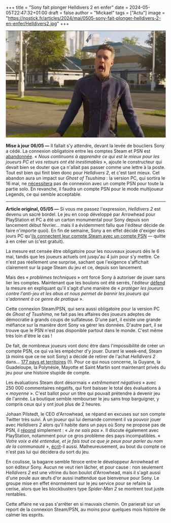 +++
title = "Sony fait plonger Helldivers 2 en enfer"
date = 2024-05-05T22:47:32+01:00
draft = false
author = "Mickael"
tags = ["Actu"]
image = "https://nostick.fr/articles/2024/mai/0505-sony-fait-plonger-helldivers-2-en-enfer/Helldivers2.jpg"
+++

![Helldivers 2](Helldivers2.jpg "") 

**Mise à jour 06/05 —** Il fallait s'y attendre, devant la levée de boucliers Sony a cédé. La connexion obligatoire entre les comptes Steam et PSN est [abandonnée](https://twitter.com/PlayStation/status/1787331667616829929). « *Nous continuons à apprendre ce qui est le mieux pour les joueurs PC et vos retours ont été inestimables* », ajoute le constructeur qui devait bien se douter que ça n'allait pas passer comme une lettre à la poste. Tout est bien qui finit bien donc pour *Helldivers 2*, et c'est tant mieux. Cet abandon aura un impact sur *Ghost of Tsushima* : la version PC, qui sortira le 16 mai, ne [nécessitera](https://twitter.com/SuckerPunchProd/status/1786462939748384943) pas de connexion avec un compte PSN pour toute la partie solo. En revanche, il faudra un compte PSN pour le mode multijoueur Legends, ce qui semble acceptable.

___

**Article original, 05/05 —** Si vous me passez l'expression, *Helldivers 2* est devenu un sacré bordel. Le jeu en coop développé par Arrowhead pour PlayStation et PC a été un carton monumental pour Sony depuis son lancement début février… mais il a évidemment fallu que l'éditeur décide de faire n'importe quoi). En fin de semaine, Sony a en effet décidé d'exiger des jours PC qu'[ils connectent leur compte Steam avec un compte PSN](https://nostick.fr/articles/2024/mai/0405-résumé-de-la-semaine/#menaces-sur-la-démocratie) — quitte à en créer un (c'est gratuit).

La mesure est censée être obligatoire pour les nouveaux joueurs dès le 6 mai, tandis que les joueurs actuels ont jusqu'au 4 juin pour s'y mettre. Ce n'est pas réellement une surprise, sachant que l'exigence s'affichait clairement sur la page Steam du jeu et ce, depuis son lancement.

Mais des « *problèmes techniques* » ont forcé Sony à autoriser de jouer sans lier les comptes. Maintenant que les boulons ont été serrés, l'éditeur [défend](https://store.steampowered.com/news/app/553850?emclan=103582791473678397&emgid=4196868529806518741) la mesure en expliquant qu'il s'agit d'une manière de « *protéger les joueurs contre l'anti-jeu et les abus et nous permet de bannir les joueurs qui s'adonnent à ce genre de pratique* ».

Cette connexion Steam/PSN, qui sera aussi obligatoire pour la version PC de *Ghost of Tsushima*, ne fait pas les affaires des joueurs adeptes de démocratie à grands coups de sulfateuse. D'une part, il existe une grande méfiance sur la manière dont Sony va gérer les données. D'autre part, il se trouve que le PSN n'est pas disponible partout dans le monde. C'est même très loin d'être le cas !

De fait, de nombreux joueurs vont donc être dans l'impossibilité de créer un compte PSN, ce qui va les empêcher d'y jouer. Durant le week-end, Steam (à moins que ce ne soit Sony) a décidé de retirer de l'achat *Helldivers 2* dans… [177 pays et territoires](https://twitter.com/SteamDB/status/1787016207364657340) (!). Pour ce qui nous concerne, la Guyane, la Guadeloupe, la Polynésie, Mayotte et Saint Martin sont maintenant privés du jeu pour une histoire stupide de compte. 

Les évaluations Steam dont désormais « *extrêmement négatives* » avec 250 000 commentaires négatifs, qui font baisser le total des évaluations à « *moyenne* ». C'est ballot pour un titre qui pouvait prétendre à devenir jeu de l'année. La boutique semble rembourser le jeu sans trop barguigner, y compris ceux qui y ont joué plus de 2 heures.

Johaan Pilstedt, le CEO d'Arrowhead, se répand en excuses sur son compte Twitter très suivi. À un joueur qui lui demande comment il va pouvoir jouer avec *Helldivers 2* alors qu'il habite dans un pays où Sony ne propose pas de PSN, il [répond](https://twitter.com/weej_04/status/1787043594827964791) simplement : « *Je ne sais pas* ». Il discute également avec PlayStation, notamment pour ce gros problème des pays incompatibles. « *Votre voix a été entendue, et je fais tout ce que je peux pour parler au nom de la communauté* », [écrit](https://twitter.com/Pilestedt/status/1787073896560165299)-il aussi. Malheureusement, au bout du compte ce n'est pas lui qui décidera du sort du jeu.

En coulisse, la bagarre semble féroce entre le développeur Arrowhead et son éditeur Sony. Aucun ne veut rien lâcher, et pour cause : non seulement *Helldivers 2* est une vitrine du bon boulot d'Arrowhead, mais il s'agit aussi d'une poule aux œufs d'or aussi inattendue que bienvenue pour Sony. Le groupe mise en effet énormément sur le jeu service pour se refaire la cerise, alors que les blockbusters type *Spider-Man 2* se montrent tout juste rentables.

Cette affaire ne va pas s'arrêter en si mauvais chemin. On parierait sur un report de la connexion Steam/PSN, au moins pour quelques mois histoire de calmer les esprits.